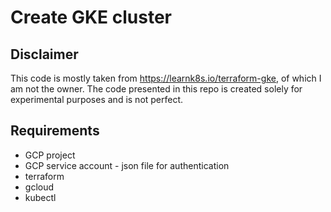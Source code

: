 # Create GKE cluster

## Disclaimer

This code is mostly taken from https://learnk8s.io/terraform-gke, of which I am not the owner. 
The code presented in this repo is created solely for experimental purposes and is not perfect. 

## Requirements

- GCP project
- GCP service account - json file for authentication
- terraform
- gcloud
- kubectl

